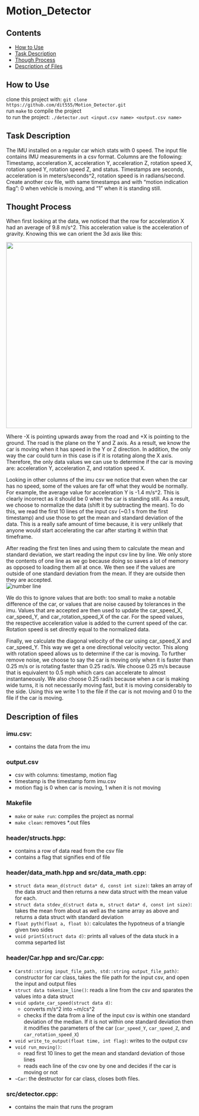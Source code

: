 # Motion_Detector
## Contents  
- [How to Use](#How-to-Use)
- [Task Description](#Task-Description)
- [Though Process](#Though-Process)
- [Description of Files](#Description-of-Files)

## How to Use
clone this project with: `git clone https://github.com/dit555/Motion_Detector.git`  
run `make` to compile the project  
to run the project: `./detector.out <input.csv name> <output.csv name>`

## Task Description
The IMU installed on a regular car which stats with 0 speed. The input file contains IMU measurements in a csv format. Columns are the following: Timestamp, acceleration X, acceleration Y, acceleration Z, rotation speed X, rotation speed Y, rotation speed Z, and status. Timestamps are seconds, acceleration is in meters/seconds^2, rotation speed is in radians/second. Create another csv file, with same timestamps and with “motion indication flag”: 0 when vehicle is moving, and “1” when it is standing still.

## Thought Process
When first looking at the data, we noticed that the row for acceleration X had an average of 9.8 m/s^2. This acceleration value is the acceleration of gravity. Knowing this we can orient the 3d axis like this:  

<img src="https://user-images.githubusercontent.com/56750709/136298021-540b37be-66ba-4dff-874f-9436eba99a13.JPG" width=500>
  
Where -X is pointing upwards away from the road and +X is pointing to the ground. The road is the plane on the Y and Z axis. As a result, we know the car is moving when it has speed in the Y or Z direction. In addition, the only way the car could turn in this case is if it is rotating along the X axis. Therefore, the only data values we can use to determine if the car is moving are: acceleration Y, acceleration Z, and rotation speed X.  

Looking in other columns of the imu csv we notice that even when the car has no speed, some of the values are far off what they would be normally. For example, the average value for acceleration Y is -1.4 m/s^2. This is clearly incorrect as it should be 0 when the car is standing still. As a result, we choose to normalize the data (shift it by subtracting the mean). To do this, we read the first 10 lines of the input csv (~0.1 s from the first timestamp) and use those to get the mean and standard deviation of the data. This is a really safe amount of time because, it is very unlikely that anyone would start accelerating the car after starting it within that timeframe.  

After reading the first ten lines and using them to calculate the mean and standard deviation, we start reading the input csv line by line. We only store the contents of one line as we go because doing so saves a lot of memory as opposed to loading them all at once. We then see if the values are outside of one standard deviation from the mean. If they are outside then they are accepted.  
![number line](https://user-images.githubusercontent.com/56750709/136300763-2f9f805e-3f27-42ca-a074-7dc256ff6b30.png)  

We do this to ignore values that are both: too small to make a notable difference of the car, or values that are noise caused by tolerances in the imu. Values that are accepted are then used to update the car_speed_X, car_speed_Y, and car_rotation_speed_X of the car. For the speed values, the respective acceleration value is added to the current speed of the car. Rotation speed is set directly equal to the normalized data.  

Finally, we calculate the diagonal velocity of the car using car_speed_X and car_speed_Y. This way we get a one directional velocity vector. This along with rotation speed allows us to determine if the car is moving. To further remove noise, we choose to say the car is moving only when it is faster than 0.25 m/s or is rotating faster than 0.25 rad/s. We choose 0.25 m/s because that is equivalent to 0.5 mph which cars can accelerate to almost instantaneously. We also choose 0.25 rad/s because when a car is making wide turns, it is not necessarily moving fast, but it is moving considerably to the side. Using this we write 1 to the file if the car is not moving and 0 to the file if the car is moving.

## Description of files  
### imu.csv:   
* contains the data from the imu

### output.csv
* csv with columns: timestamp, motion flag
* timestamp is the timestamp form imu.csv
* motion flag is 0 when car is moving, 1 when it is not moving

### Makefile
* `make` or `make run`: compiles the project as normal
* `make clean`: removes \*.out files

### header/structs.hpp:
* contains a row of data read from the csv file
* contains a flag that signifies end of file

### header/data_math.hpp and src/data_math.cpp:
* `struct data mean_d(struct data* d, const int size)`: takes an array of the data struct and then returns a new data struct with the mean value for each.
* `struct data stdev_d(struct data m, struct data* d, const int size)`: takes the mean from about as well as the same array as above and returns a data struct with standard deviation
* `float pyth(float a, float b)`: calculates the hypotneus of a triangle given two sides
* `void printS(struct data d)`: prints all values of the data stuck in a comma separted list

### header/Car.hpp and src/Car.cpp:
* `Carstd::string input_file_path, std::string output_file_path)`: constructor for car class, takes the file path for the input csv, and open the input and output files
* `struct data tokenize_line()`: reads a line from the csv and sparates the values into a data struct
* `void update_car_speed(struct data d)`:
  * converts m/s^2 into ~m/cs^2 
  * checks if the data from a line of the input csv is within one standard deviation of the median. If it is not within one standard deviation then it modifies the parameters of the car (`car_speed_Y`, `car_speed_Z`, and `car_rotation_speed_X`)
* `void write_to_output(float time, int flag)`: writes to the output csv
* `void run_moving()`: 
  * read first 10 lines to get the mean and standard deviation of those lines
  * reads each line of the csv one by one and decides if the car is moving or not
* `~Car`: the destructor for car class, closes both files.

### src/detector.cpp:
* contains the main that runs the program
